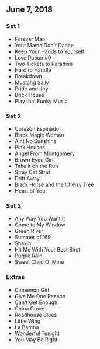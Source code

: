 ## June 7, 2018

### Set 1

- Forever Man
- Your Mama Don't Dance
- Keep Your Hands to Yourself
- Love Potion #9
- Two Tickets to Paradise
- Hard to Handle
- Breakdown
- Mustang Sally
- Pride and Joy
- Brick House
- Play that Funky Music

### Set 2

- Corazón Espinado
- Black Magic Woman
- Aint No Sunshine
- Pink Houses
- Angel From Montgomery
- Brown Eyed Girl
- Take it on the Run
- Stray Cat Strut
- Drift Away
- Black Horse and the Cherry Tree
- Heart of You

### Set 3

- Any Way You Want It
- Come to My Window
- Green River
- Summer of '69
- Shakin'
- Hit Me With Your Best Shot
- Purple Rain
- Sweet Child O' Mine

### Extras

- Cinnamon Girl
- Give Me One Reason
- Can't Get Enough
- China Grove
- Roadhouse Blues
- Little Wing
- La Bamba
- Wonderful Tonight
- You May Be Right
